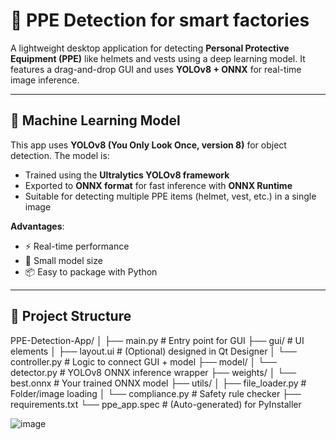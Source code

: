 # 🦺 PPE Detection for smart factories

A lightweight desktop application for detecting **Personal Protective Equipment (PPE)** like helmets and vests using a deep learning model. It features a drag-and-drop GUI and uses **YOLOv8 + ONNX** for real-time image inference.

---

## 🧠 Machine Learning Model

This app uses **YOLOv8 (You Only Look Once, version 8)** for object detection. The model is:

- Trained using the **Ultralytics YOLOv8 framework**
- Exported to **ONNX format** for fast inference with **ONNX Runtime**
- Suitable for detecting multiple PPE items (helmet, vest, etc.) in a single image

**Advantages**:
- ⚡ Real-time performance  
- 🧩 Small model size  
- 📦 Easy to package with Python

---

## 📂 Project Structure
PPE-Detection-App/
│
├── main.py               # Entry point for GUI
├── gui/                  # UI elements
│   ├── layout.ui         # (Optional) designed in Qt Designer
│   └── controller.py     # Logic to connect GUI + model
├── model/
│   └── detector.py       # YOLOv8 ONNX inference wrapper
├── weights/
│   └── best.onnx         # Your trained ONNX model
├── utils/
│   ├── file_loader.py    # Folder/image loading
│   └── compliance.py     # Safety rule checker
├── requirements.txt
└── ppe_app.spec          # (Auto-generated) for PyInstaller

![image](https://github.com/user-attachments/assets/aed58308-eb18-4ece-9f3e-6e439380a143)


